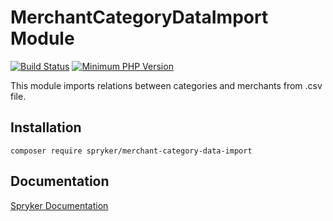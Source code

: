 # MerchantCategoryDataImport Module
[![Build Status](https://travis-ci.org/spryker/merchant-category-data-import.svg)](https://travis-ci.org/spryker/merchant-category-data-import)
[![Minimum PHP Version](https://img.shields.io/badge/php-%3E%3D%207.2-8892BF.svg)](https://php.net/)

This module imports relations between categories and merchants from .csv file.

## Installation

```
composer require spryker/merchant-category-data-import
```

## Documentation

[Spryker Documentation](https://academy.spryker.com/developing_with_spryker/module_guide/modules.html)
